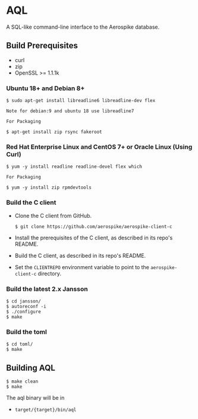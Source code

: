 # AQL

A SQL-like command-line interface to the Aerospike database.

## Build Prerequisites

- curl
- zip
- OpenSSL >= 1.1.1k

### Ubuntu 18+ and Debian 8+

```
$ sudo apt-get install libreadline6 libreadline-dev flex

Note for debian:9 and ubuntu 18 use libreadline7

For Packaging

$ apt-get install zip rsync fakeroot 
```

### Red Hat Enterprise Linux and CentOS 7+ or Oracle Linux (Using Curl)
```
$ yum -y install readline readline-devel flex which

For Packaging

$ yum -y install zip rpmdevtools
```

### Build the C client

* Clone the C client from GitHub.
    ```
    $ git clone https://github.com/aerospike/aerospike-client-c
    ```

* Install the prerequisites of the C client, as described in its repo's README.
* Build the C client, as described in its repo's README.
* Set the `CLIENTREPO` environment variable to point to the `aerospike-client-c` directory.

### Build the latest 2.x Jansson

	$ cd jansson/
	$ autoreconf -i
	$ ./configure
	$ make

### Build the toml

	$ cd toml/
	$ make

## Building AQL

	$ make clean
	$ make

The aql binary will be in

- `target/{target}/bin/aql`

